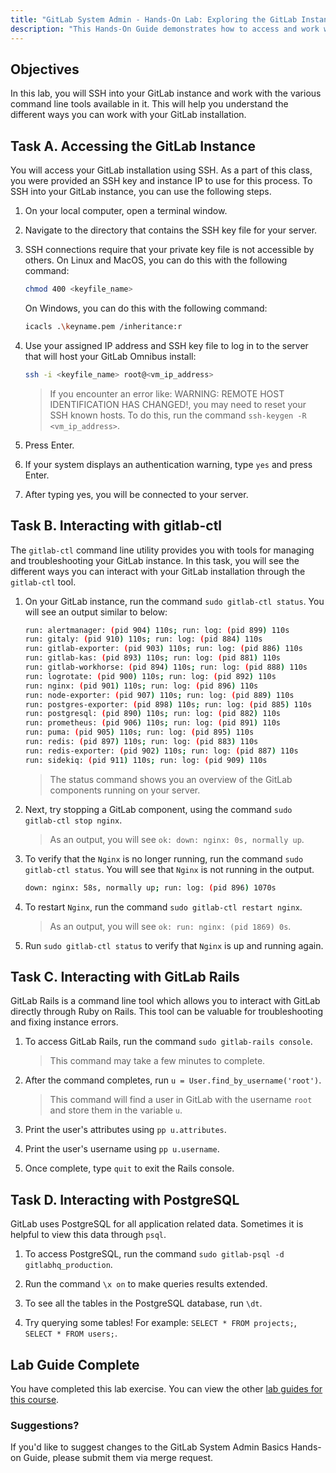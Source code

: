 ```yaml
---
title: "GitLab System Admin - Hands-On Lab: Exploring the GitLab Instance"
description: "This Hands-On Guide demonstrates how to access and work with command line tools in your GitLab instance"
---
```


## Objectives

In this lab, you will SSH into your GitLab instance and work with the various command line tools available in it. This will help you understand the different ways you can work with your GitLab installation.

## Task A. Accessing the GitLab Instance

You will access your GitLab installation using SSH. As a part of this class, you were provided an SSH key and instance IP to use for this process. To SSH into your GitLab instance, you can use the following steps.

1. On your local computer, open a terminal window.

1. Navigate to the directory that contains the SSH key file for your server.

1. SSH connections require that your private key file is not accessible by others. On Linux and MacOS, you can do this with the following command:

    ```bash
    chmod 400 <keyfile_name>
    ```

    On Windows, you can do this with the following command:

    ```bash
    icacls .\keyname.pem /inheritance:r
    ```

1. Use your assigned IP address and SSH key file to log in to the server that will host your GitLab Omnibus install:

    ```bash
    ssh -i <keyfile_name> root@<vm_ip_address>
    ```

    > If you encounter an error like: WARNING: REMOTE HOST IDENTIFICATION HAS CHANGED!, you may need to reset your SSH known hosts. To do this, run the command `ssh-keygen -R <vm_ip_address>`.

1. Press Enter. 

1. If your system displays an authentication warning, type `yes` and press Enter.

1. After typing yes, you will be connected to your server.

## Task B. Interacting with gitlab-ctl

The `gitlab-ctl` command line utility provides you with tools for managing and troubleshooting your GitLab instance. In this task, you will see the different ways you can interact with your GitLab installation through the `gitlab-ctl` tool.

1. On your GitLab instance, run the command `sudo gitlab-ctl status`. You will see an output similar to below:

    ```bash
    run: alertmanager: (pid 904) 110s; run: log: (pid 899) 110s
    run: gitaly: (pid 910) 110s; run: log: (pid 884) 110s
    run: gitlab-exporter: (pid 903) 110s; run: log: (pid 886) 110s
    run: gitlab-kas: (pid 893) 110s; run: log: (pid 881) 110s
    run: gitlab-workhorse: (pid 894) 110s; run: log: (pid 888) 110s
    run: logrotate: (pid 900) 110s; run: log: (pid 892) 110s
    run: nginx: (pid 901) 110s; run: log: (pid 896) 110s
    run: node-exporter: (pid 907) 110s; run: log: (pid 889) 110s
    run: postgres-exporter: (pid 898) 110s; run: log: (pid 885) 110s
    run: postgresql: (pid 890) 110s; run: log: (pid 882) 110s
    run: prometheus: (pid 906) 110s; run: log: (pid 891) 110s
    run: puma: (pid 905) 110s; run: log: (pid 895) 110s
    run: redis: (pid 897) 110s; run: log: (pid 883) 110s
    run: redis-exporter: (pid 902) 110s; run: log: (pid 887) 110s
    run: sidekiq: (pid 911) 110s; run: log: (pid 909) 110s
    ```

    > The status command shows you an overview of the GitLab components running on your server. 

1. Next, try stopping a GitLab component, using the command `sudo gitlab-ctl stop nginx`.

    > As an output, you will see `ok: down: nginx: 0s, normally up`.

1. To verify that the `Nginx` is no longer running, run the command `sudo gitlab-ctl status`. You will see that `Nginx` is not running in the output.

    ```bash
    down: nginx: 58s, normally up; run: log: (pid 896) 1070s
    ```

1. To restart `Nginx`, run the command `sudo gitlab-ctl restart nginx`.

    > As an output, you will see `ok: run: nginx: (pid 1869) 0s`.

1. Run `sudo gitlab-ctl status` to verify that `Nginx` is up and running again.

## Task C. Interacting with GitLab Rails

GitLab Rails is a command line tool which allows you to interact with GitLab directly through Ruby on Rails. This tool can be valuable for troubleshooting and fixing instance errors. 

1. To access GitLab Rails, run the command `sudo gitlab-rails console`.

    > This command may take a few minutes to complete.

1. After the command completes, run `u = User.find_by_username('root')`.

    > This command will find a user in GitLab with the username `root` and store them in the variable `u`.

1. Print the user's attributes using `pp u.attributes`.

1. Print the user's username using `pp u.username`.

1. Once complete, type `quit` to exit the Rails console.

## Task D. Interacting with PostgreSQL

GitLab uses PostgreSQL for all application related data. Sometimes it is helpful to view this data through `psql`. 

1. To access PostgreSQL, run the command `sudo gitlab-psql -d gitlabhq_production`.

1. Run the command `\x on` to make queries results extended.

1. To see all the tables in the PostgreSQL database, run `\dt`.

1. Try querying some tables! For example: `SELECT * FROM projects;`, `SELECT * FROM users;`.

## Lab Guide Complete

You have completed this lab exercise. You can view the other [lab guides for this course](/handbook/customer-success/professional-services-engineering/education-services/ilt-labs/sysadminhandson).

### Suggestions?

If you'd like to suggest changes to the GitLab System Admin Basics Hands-on Guide, please submit them via merge request.
